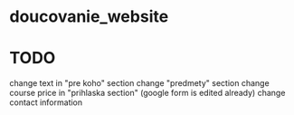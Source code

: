 # doucovanie_website
# TODO
change text in "pre koho" section
change "predmety" section
change course price in "prihlaska section" (google form is edited already)
change contact information
